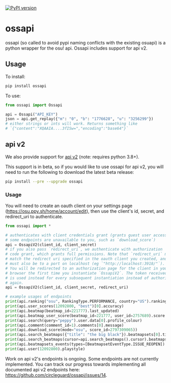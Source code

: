 [![PyPI version](https://badge.fury.io/py/ossapi.svg)](https://pypi.org/project/ossapi/)

# ossapi

ossapi (so called to avoid pypi naming conflicts with the existing osuapi) is a python wrapper for the osu! api. Ossapi includes support for api v2.

## Usage

To install:

```bash
pip install ossapi
```

To use:

```python
from ossapi import Ossapi

api = Ossapi("API_KEY")
json = api.get_replay({"m": "0", "b": "1776628", "u": "3256299"})
# either strings or ints will work. Returns something like
# `{"content":"XQAAIA....3fISw=","encoding":"base64"}`
```

## api v2

We also provide support for [api v2](https://osu.ppy.sh/docs/index.html) (note: requires python 3.8+).

This support is in beta, so if you would like to use ossapi for api v2, you will need to run the following to download the latest beta release:

```bash
pip install --pre --upgrade ossapi
```

### Usage

You will need to create an oauth client on your settings page (<https://osu.ppy.sh/home/account/edit>), then use the client's id, secret, and redirect_uri to authenticate.

```python
from ossapi import *

# authenticates with client credentials grant (grants guest user access,
# some endpoints are unavailable to you, such as `download_score`)
api = OssapiV2(client_id, client_secret)
# if you also pass `redirect_uri`, we authenticate with authorization
# code grant, which grants full permissions. Note that `redirect_uri` must
# match the redirect uri specified in the oauth client you created, and
# must also be to a port on localhost (eg `"http://localhost:3918/"`).
# You will be redirected to an authorization page for the client in your
# browser the first time you instantiate `OssapiV2`. The token received
# is used instead for every subsequent instantiation instead of authorizing
# again.
api = OssapiV2(client_id, client_secret, redirect_uri)

# example usages of endpoints
print(api.ranking("osu", RankingType.PERFORMANCE, country="US").ranking[0].user.username)
print(api.user_scores(12092800, "best")[0].accuracy)
print(api.beatmap(beatmap_id=221777).last_updated)
print(api.beatmap_user_score(beatmap_id=221777, user_id=2757689).score.mods)
print(api.search(query="peppy").user.data[0].profile_colour)
print(api.comment(comment_id=1).comments[0].message)
print(api.download_score(mode="osu", score_id=2797309065))
print(api.search_beatmaps({"title": "the big black"}).beatmapsets[0].title)
print(api.search_beatmaps(cursor=api.search_beatmaps().cursor).beatmapsets[0].title)
print(api.beatmapsets_events(types=[BeatmapsetEventType.ISSUE_REOPEN]).events[0].type)
print(api.user(12092800).playstyle)

```

Work on api v2's endpoints is ongoing. Some endpoints are not currently implemented. You can track our progress towards implementing all documented api v2 endpoints here: https://github.com/circleguard/ossapi/issues/14.
